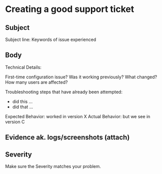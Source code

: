 # Creating a good support ticket

## Subject
Subject line:  Keywords of issue experienced

## Body
Technical Details:

First-time configuration issue? 
Was it working previously?
What changed?
How many users are affected?

Troubleshooting steps that have already been attempted:

- did this ...
- did that ...

Expected Behavior: worked in version X 
Actual Behavior: but we see <Actual Behavior> in version C


## Evidence ak. logs/screenshots (attach)

## Severity
Make sure the Severity matches your problem.





 


